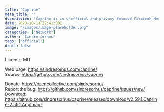```yaml
---
title: "Caprine"
meta_title: ""
description: "Caprine is an unofficial and privacy-focused Facebook Messenger app with many useful features"
date: 2023-10-11T22:41:00Z
image: "/images/image-placeholder.png"
categories: ["Network"]
author: "Sindre Sorhus"
tags: ["official"]
draft: false
---
```


License: MIT

Web page: https://sindresorhus.com/caprine/  
Source: https://github.com/sindresorhus/caprine

Donate: https://opencollective.com/sindresorhus  
Report the bug: https://github.com/sindresorhus/caprine/issues/new/  
Download: https://github.com/sindresorhus/caprine/releases/download/v2.59.1/Caprine-2.59.1.AppImage
